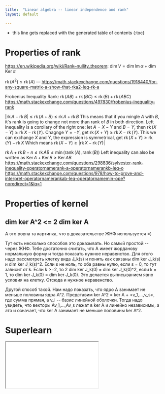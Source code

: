 ```yaml
---
title:  "Linear algebra -- linear independence and rank"
layout: default

---
```


* this line gets replaced with the generated table of contents
{:toc}

# Properties of rank

<https://en.wikipedia.org/wiki/Rank–nullity_theorem>: $\operatorname{dim} V = \operatorname{dim}\operatorname{Im} \alpha + \operatorname{dim}\operatorname{Ker} \alpha$

$\operatorname{rk}(A^2) \leq \operatorname{rk}(A)$ — <https://math.stackexchange.com/questions/1918440/for-any-square-matrix-a-show-that-rka2-leq-rk-a>

Frobenius Inequality Rank: $\operatorname{rk}(AB)+\operatorname{rk}(BC)\leq \operatorname{rk}(B)+\operatorname{rk}(ABC)$
<https://math.stackexchange.com/questions/497830/frobenius-inequality-rank>

$\vert \operatorname{rk}A - \operatorname{rk}B \vert \leq \operatorname{rk}(A+B) \leq \operatorname{rk}A + \operatorname{rk}B$
This means that if you mingle $A$ with $B$, it's rank is going to change not more than rank of $B$ in both direction.
Left inequality is a corollary of the right one: let $A = X-Y$ and $B = Y$, then $\operatorname{rk}(X-Y) \geq \operatorname{rk}X - \operatorname{rk}(Y)$.
Chagnge $Y = -Y$, get $\operatorname{rk}(X+Y) \geq \operatorname{rk}X - \operatorname{rk}(Y)$.
This we can exchange $X$ and $Y$, the expression is symmetrical, get $\operatorname{rk}(X+Y) \geq \operatorname{rk}(Y) - \operatorname{rk}X$
Which means $\operatorname{rk}(X-Y) \geq \vert \operatorname{rk}X - \operatorname{rk}(Y) \vert$

$\operatorname{rk} A + \operatorname{rk}B - n \leq \operatorname{rk} AB \leq \operatorname{min}(\operatorname{rank}(A), \operatorname{rank}(B))$
Left inequality can also be written as $\operatorname{Ker}A + \operatorname{Ker}B \geq \operatorname{Ker}AB$
<https://math.stackexchange.com/questions/298836/sylvester-rank-inequality-operatornamerank-a-operatornamerankb-leq-o>
<https://math.stackexchange.com/questions/978/how-to-prove-and-interpret-operatornamerankab-leq-operatornamemin-ope?noredirect=1&lq=1>

# Properties of kernel

## dim ker A^2 <= 2 dim ker A

А это ровна та картинка, что в доказательстве ЖНФ используется =)

Тут есть несколько способов это доказывать. Но самый простой -- через ЖНФ. Тебе достаточно считать, что A имеет жорданову нормальную форму и тогда показать нужное неравенство. Для этого надо рассмотреть клетку вида J_k(s) и понять как связаны dim ker J_k(s) и dim ker J_k(s)^2. Если s не ноль, то оба равны нулю, если s = 0, то тут зависит от k. Если k >=2, то 2 dim ker J_k(0) = dim ker J_k(0)^2, если k = 1, то dim ker J_k(0) = dim ker J_k(0). Это делается выписыванием явно условия на клетку. Отсюда и нужное неравенство.

Другой способ такой. Нам надо показать, что ядро A занимает не меньше половины ядра A^2. Представим ker A^2 = ker A + <v_1,...,v_s>, где сумма прямая, а v_i -- базис линейной оболочки. Тогда надо увидеть, что векторы Av_1,...,Av_s лежат в ker A и линейно независимы, а это и означает, что ker A занимает не меньше половины ker A^2.


# Superlearn

<iframe class="autoresize nodisplay superlearn-iframe" src="{{ site.superlearn_url }}/ht/asdf2?deckname=math -- linear algebra -- linear independence and rank">
    <p>Your browser does not support iframes.</p>
</iframe>

